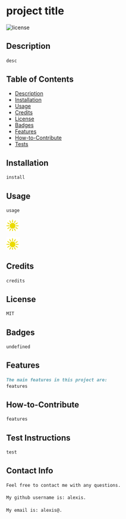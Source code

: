 # project title

![license](https://img.shields.io/badge/license-MIT-lightgreen)

## Description

```md
desc
```

## Table of Contents

- [Description](#description)
- [Installation](#installation)
- [Usage](#usage)
- [Credits](#credits)
- [License](#license)
- [Badges](#badges)
- [Features](#features)
- [How-to-Contribute](#how-to-contribute)
- [Tests](tests)

## Installation

```md
install
```

## Usage

```md
usage
```

![example image](weather-sunny.png)

![example media file](weather-sunny.png)

## Credits

```md
credits 
```

## License

```md
MIT 
```

## Badges

```md
undefined 
```

## Features

```md
The main features in this project are:
features
```

## How-to-Contribute

```md
features
```

## Test Instructions

```md
test
```

## Contact Info

```md
Feel free to contact me with any questions.

My github username is: alexis.

My email is: alexis@.
```

